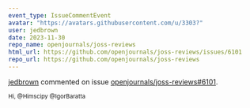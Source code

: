 ```yaml
---
event_type: IssueCommentEvent
avatar: "https://avatars.githubusercontent.com/u/3303?"
user: jedbrown
date: 2023-11-30
repo_name: openjournals/joss-reviews
html_url: https://github.com/openjournals/joss-reviews/issues/6101
repo_url: https://github.com/openjournals/joss-reviews
---
```


<a href='https://github.com/jedbrown' target='_blank'>jedbrown</a> commented on issue <a href='https://github.com/openjournals/joss-reviews/issues/6101' target='_blank'>openjournals/joss-reviews#6101</a>.

<small>Hi, @Himscipy @IgorBaratta 
